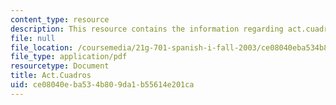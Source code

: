 ```yaml
---
content_type: resource
description: This resource contains the information regarding act.cuadros.
file: null
file_location: /coursemedia/21g-701-spanish-i-fall-2003/ce08040eba534b809da1b55614e201ca_MIT21G_701F03_10art.pdf
file_type: application/pdf
resourcetype: Document
title: Act.Cuadros
uid: ce08040e-ba53-4b80-9da1-b55614e201ca
---
```

